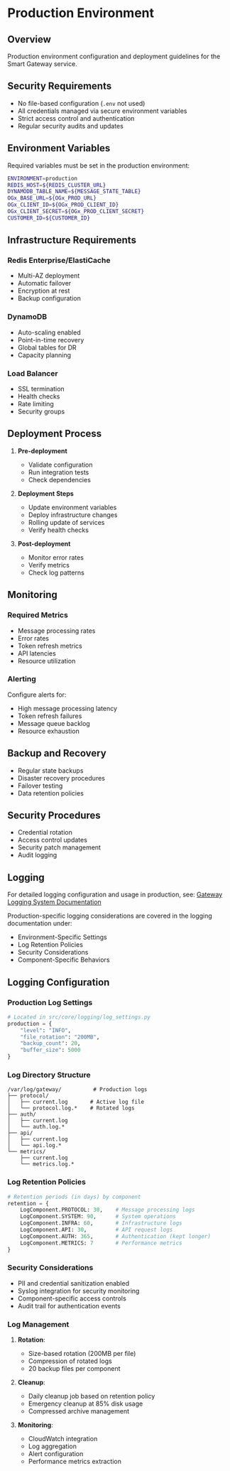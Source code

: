 # Production Environment

## Overview
Production environment configuration and deployment guidelines for the Smart Gateway service.

## Security Requirements
- No file-based configuration (`.env` not used)
- All credentials managed via secure environment variables
- Strict access control and authentication
- Regular security audits and updates

## Environment Variables
Required variables must be set in the production environment:
```bash
ENVIRONMENT=production
REDIS_HOST=${REDIS_CLUSTER_URL}
DYNAMODB_TABLE_NAME=${MESSAGE_STATE_TABLE}
OGx_BASE_URL=${OGx_PROD_URL}
OGx_CLIENT_ID=${OGx_PROD_CLIENT_ID}
OGx_CLIENT_SECRET=${OGx_PROD_CLIENT_SECRET}
CUSTOMER_ID=${CUSTOMER_ID}
```

## Infrastructure Requirements
### Redis Enterprise/ElastiCache
- Multi-AZ deployment
- Automatic failover
- Encryption at rest
- Backup configuration

### DynamoDB
- Auto-scaling enabled
- Point-in-time recovery
- Global tables for DR
- Capacity planning

### Load Balancer
- SSL termination
- Health checks
- Rate limiting
- Security groups

## Deployment Process
1. **Pre-deployment**
   - Validate configuration
   - Run integration tests
   - Check dependencies

2. **Deployment Steps**
   - Update environment variables
   - Deploy infrastructure changes
   - Rolling update of services
   - Verify health checks

3. **Post-deployment**
   - Monitor error rates
   - Verify metrics
   - Check log patterns

## Monitoring
### Required Metrics
- Message processing rates
- Error rates
- Token refresh metrics
- API latencies
- Resource utilization

### Alerting
Configure alerts for:
- High message processing latency
- Token refresh failures
- Message queue backlog
- Resource exhaustion

## Backup and Recovery
- Regular state backups
- Disaster recovery procedures
- Failover testing
- Data retention policies

## Security Procedures
- Credential rotation
- Access control updates
- Security patch management
- Audit logging

## Logging
For detailed logging configuration and usage in production, see:
[Gateway Logging System Documentation](../logging/README.md)

Production-specific logging considerations are covered in the logging documentation under:
- Environment-Specific Settings
- Log Retention Policies
- Security Considerations
- Component-Specific Behaviors

## Logging Configuration
### Production Log Settings
```python
# Located in src/core/logging/log_settings.py
production = {
    "level": "INFO",
    "file_rotation": "200MB",
    "backup_count": 20,
    "buffer_size": 5000
}
```

### Log Directory Structure
```
/var/log/gateway/          # Production logs
├── protocol/
│   ├── current.log       # Active log file
│   └── protocol.log.*    # Rotated logs
├── auth/
│   ├── current.log
│   └── auth.log.*
├── api/
│   ├── current.log
│   └── api.log.*
└── metrics/
    ├── current.log
    └── metrics.log.*
```

### Log Retention Policies
```python
# Retention periods (in days) by component
retention = {
    LogComponent.PROTOCOL: 30,    # Message processing logs
    LogComponent.SYSTEM: 90,      # System operations
    LogComponent.INFRA: 60,       # Infrastructure logs
    LogComponent.API: 30,         # API request logs
    LogComponent.AUTH: 365,       # Authentication (kept longer)
    LogComponent.METRICS: 7       # Performance metrics
}
```

### Security Considerations
- PII and credential sanitization enabled
- Syslog integration for security monitoring
- Component-specific access controls
- Audit trail for authentication events

### Log Management
1. **Rotation**:
   - Size-based rotation (200MB per file)
   - Compression of rotated logs
   - 20 backup files per component

2. **Cleanup**:
   - Daily cleanup job based on retention policy
   - Emergency cleanup at 85% disk usage
   - Compressed archive management

3. **Monitoring**:
   - CloudWatch integration
   - Log aggregation
   - Alert configuration
   - Performance metrics extraction
